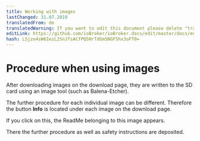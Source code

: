 ```yaml
---
title: Working with images
lastChanged: 31.07.2019
translatedFrom: de
translatedWarning: If you want to edit this document please delete "translatedFrom" field, elsewise this document will be translated automatically again
editLink: https://github.com/ioBroker/ioBroker.docs/edit/master/docs/en/install/images.md
hash: LSjzo4sW6IezL2SnJfsACfPQ5HrTdGmSNGF5hx3oFT0=
---
```

# Procedure when using images
After downloading images on the download page, they are written to the SD card using an image tool (such as Balena-Etcher).

The further procedure for each individual image can be different.
Therefore the button **Info** is located under each image on the download page.

If you click on this, the ReadMe belonging to this image appears.

There the further procedure as well as safety instructions are deposited.
